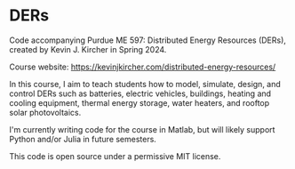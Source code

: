 # DERs
Code accompanying Purdue ME 597: Distributed Energy Resources (DERs),
created by Kevin J. Kircher in Spring 2024.

Course website: https://kevinjkircher.com/distributed-energy-resources/

In this course, I aim to teach students how to model, simulate, design, 
and control DERs such as batteries, electric vehicles, buildings,
heating and cooling equipment, thermal energy storage, water heaters,
and rooftop solar photovoltaics.

I'm currently writing code for the course in Matlab, but will likely
support Python and/or Julia in future semesters.

This code is open source under a permissive MIT license.
